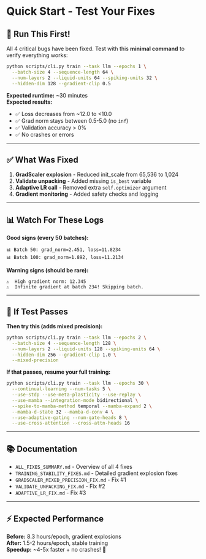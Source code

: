 # Quick Start - Test Your Fixes

## 🚀 Run This First!

All 4 critical bugs have been fixed. Test with this **minimal command** to verify everything works:

```bash
python scripts/cli.py train --task llm --epochs 1 \
  --batch-size 4 --sequence-length 64 \
  --num-layers 2 --liquid-units 64 --spiking-units 32 \
  --hidden-dim 128 --gradient-clip 0.5
```

**Expected runtime:** ~30 minutes  
**Expected results:**
- ✅ Loss decreases from ~12.0 to <10.0
- ✅ Grad norm stays between 0.5-5.0 (no `inf`)
- ✅ Validation accuracy > 0%
- ✅ No crashes or errors

---

## ✅ What Was Fixed

1. **GradScaler explosion** - Reduced init_scale from 65,536 to 1,024
2. **Validate unpacking** - Added missing `is_best` variable
3. **Adaptive LR call** - Removed extra `self.optimizer` argument
4. **Gradient monitoring** - Added safety checks and logging

---

## 📊 Watch For These Logs

**Good signs (every 50 batches):**
```
📊 Batch 50: grad_norm=2.451, loss=11.8234
📊 Batch 100: grad_norm=1.892, loss=11.2134
```

**Warning signs (should be rare):**
```
⚠️  High gradient norm: 12.345
⚠️  Infinite gradient at batch 234! Skipping batch.
```

---

## 🎯 If Test Passes

**Then try this (adds mixed precision):**
```bash
python scripts/cli.py train --task llm --epochs 2 \
  --batch-size 4 --sequence-length 128 \
  --num-layers 2 --liquid-units 128 --spiking-units 64 \
  --hidden-dim 256 --gradient-clip 1.0 \
  --mixed-precision
```

**If that passes, resume your full training:**
```bash
python scripts/cli.py train --task llm --epochs 30 \
  --continual-learning --num-tasks 5 \
  --use-stdp --use-meta-plasticity --use-replay \
  --use-mamba --integration-mode bidirectional \
  --spike-to-mamba-method temporal --mamba-expand 2 \
  --mamba-d-state 32 --mamba-d-conv 4 \
  --use-adaptive-gating --num-gate-heads 8 \
  --use-cross-attention --cross-attn-heads 16
```

---

## 📚 Documentation

- `ALL_FIXES_SUMMARY.md` - Overview of all 4 fixes
- `TRAINING_STABILITY_FIXES.md` - Detailed gradient explosion fixes
- `GRADSCALER_MIXED_PRECISION_FIX.md` - Fix #1
- `VALIDATE_UNPACKING_FIX.md` - Fix #2
- `ADAPTIVE_LR_FIX.md` - Fix #3

---

## ⚡ Expected Performance

**Before:** 8.3 hours/epoch, gradient explosions  
**After:** 1.5-2 hours/epoch, stable training  
**Speedup:** ~4-5x faster + no crashes! 🎉
